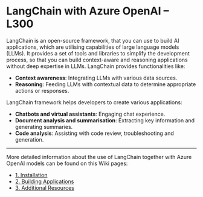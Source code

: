 # LangChain with Azure OpenAI – L300
LangChain is an open-source framework, that you can use to build AI applications, which are utilising capabilities of large language models (LLMs). It provides a set of tools and libraries to simplify the development process, so that you can build context-aware and reasoning applications without deep expertise in LLMs.
LangChain provides functionalities like:

-	**Context awareness**: Integrating LLMs with various data sources.
-	**Reasoning**: Feeding LLMs with contextual data to determine appropriate actions or responses.

LangChain framework helps developers to create various applications:
-	**Chatbots and virtual assistants**: Engaging chat experience.
-	**Document analysis and summarisation**: Extracting key information and generating summaries.
-	**Code analysis**: Assisting with code review, troubleshooting and generation.

***
More detailed information about the use of LangChain together with Azure OpenAI models can be found on this Wiki pages:
* [1. Installation](https://github.com/LazaUK/AOAI-LangChain-Overview-SDKv1/wiki/1.-Installation)
* [2. Building Applications](https://github.com/LazaUK/AOAI-LangChain-Overview-SDKv1/wiki/2.-Building-Applications)
* [3. Additional Resources](https://github.com/LazaUK/AOAI-LangChain-Overview-SDKv1/wiki/3.-Additional-Resources)

